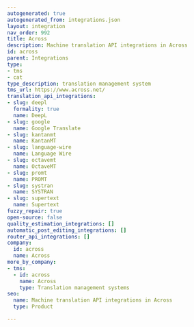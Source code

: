 ```yaml
---
autogenerated: true
autogenerated_from: integrations.json
layout: integration
nav_order: 992
title: Across
description: Machine translation API integrations in Across
id: across
parent: Integrations
type:
- tms
- cat
type_description: translation management system
tms_url: https://www.across.net/
translation_api_integrations:
- slug: deepl
  formality: true
  name: DeepL
- slug: google
  name: Google Translate
- slug: kantanmt
  name: KantanMT
- slug: language-wire
  name: Language Wire
- slug: octavemt
  name: OctaveMT
- slug: promt
  name: PROMT
- slug: systran
  name: SYSTRAN
- slug: supertext
  name: Supertext
fuzzy_repair: true
open-source: false
quality_estimation_integrations: []
automatic_post_editing_integrations: []
router_api_integrations: []
company:
  id: across
  name: Across
more_by_company:
- tms:
  - id: across
    name: Across
    type: Translation management systems
seo:
  name: Machine translation API integrations in Across
  type: Product

---
```


